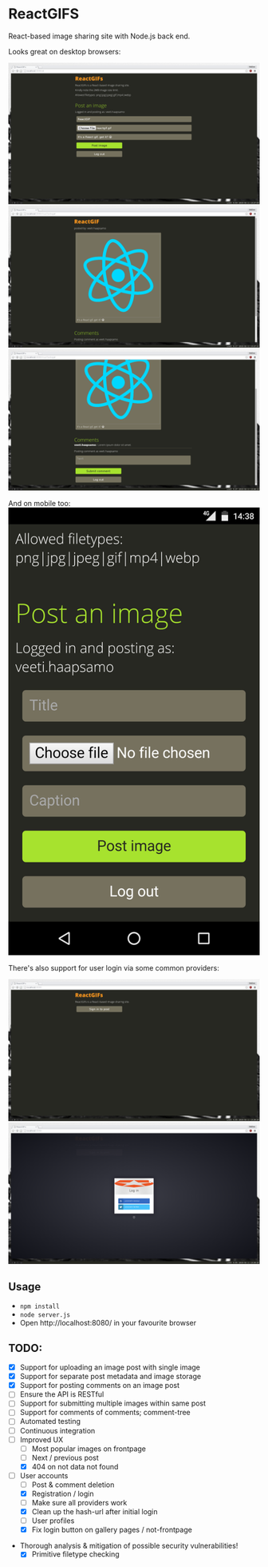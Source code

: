 # ReactGIFS

React-based image sharing site with Node.js back end.

Looks great on desktop browsers:

![Index page, logged in, submit form](screenshots/2016-02-11-132703_1920x1080_scrot.png)
![Gallery page with a submitted image](screenshots/2016-02-11-132731_1920x1080_scrot.png)
![Gallery page with example comment](screenshots/2016-02-11-132812_1920x1080_scrot.png)

And on mobile too:
![Index page on mobile](screenshots/reactgifs-mobile.jpg)


There's also support for user login via some common providers:

![Index page, not logged in](screenshots/2016-02-11-132620_1920x1080_scrot.png)
![Index page, login box](screenshots/2016-02-11-132625_1920x1080_scrot.png)

## Usage

- `npm install`
- `node server.js`
- Open http://localhost:8080/ in your favourite browser


## TODO:

- [x] Support for uploading an image post with single image
- [x] Support for separate post metadata and image storage
- [x] Support for posting comments on an image post
- [ ] Ensure the API is RESTful
- [ ] Support for submitting multiple images within same post
- [ ] Support for comments of comments; comment-tree
- [ ] Automated testing
- [ ] Continuous integration
- [ ] Improved UX
  - [ ] Most popular images on frontpage
  - [ ] Next / previous post
  - [x] 404 on not data not found
- [ ] User accounts
  - [ ] Post & comment deletion
  - [x] Registration / login
  - [ ] Make sure all providers work
  - [x] Clean up the hash-url after initial login
  - [ ] User profiles
  - [x] Fix login button on gallery pages / not-frontpage
- Thorough analysis & mitigation of possible security vulnerabilities!
  - [x] Primitive filetype checking
